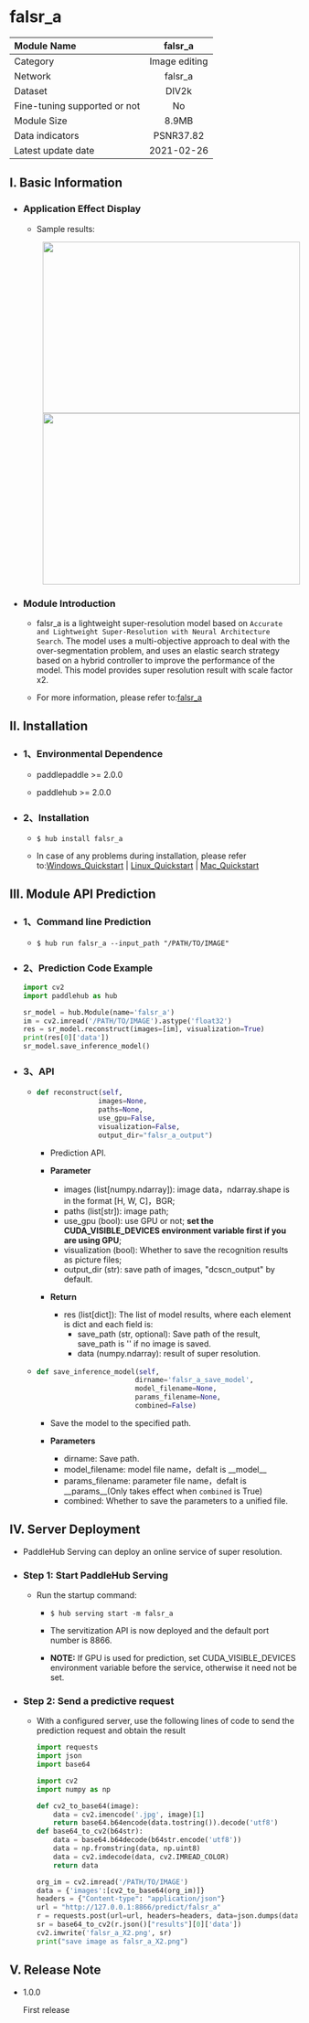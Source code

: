 # falsr_a

|Module Name|falsr_a|
| :--- | :---: | 
|Category |Image editing|
|Network |falsr_a|
|Dataset|DIV2k|
|Fine-tuning supported or not|No|
|Module Size |8.9MB|
|Data indicators|PSNR37.82|
|Latest update date|2021-02-26|


## I. Basic Information 

- ### Application Effect Display
  
  - Sample results:
    <p align="center">
    <img src="https://user-images.githubusercontent.com/35907364/133558583-0b7049db-ed1f-4a16-8676-f2141fcb3dee.png" width = "450" height = "300" hspace='10'/> <img src="https://user-images.githubusercontent.com/35907364/130899031-a6f8c58a-5cb7-4105-b990-8cca5ae15368.png" width = "450" height = "300" hspace='10'/>
    </p>


- ### Module Introduction

  - falsr_a is a lightweight super-resolution model based on `Accurate and Lightweight Super-Resolution with Neural Architecture Search`. The model uses a multi-objective approach to deal with the over-segmentation problem, and uses an elastic search strategy based on a hybrid controller to improve the performance of the model. This model provides super resolution result with scale factor x2.

  - For more information, please refer to:[falsr_a](https://github.com/xiaomi-automl/FALSR)

## II. Installation

- ### 1、Environmental Dependence

  - paddlepaddle >= 2.0.0

  - paddlehub >= 2.0.0


- ### 2、Installation

    - ```shell
      $ hub install falsr_a
      ```

    - In case of any problems during installation, please refer to:[Windows_Quickstart](../../../../docs/docs_ch/get_start/windows_quickstart.md)
    | [Linux_Quickstart](../../../../docs/docs_ch/get_start/linux_quickstart.md) | [Mac_Quickstart](../../../../docs/docs_ch/get_start/mac_quickstart.md)  


## III. Module API Prediction

- ### 1、Command line Prediction

  - ```
    $ hub run falsr_a --input_path "/PATH/TO/IMAGE"
    ```

- ### 2、Prediction Code Example

  ```python
  import cv2
  import paddlehub as hub

  sr_model = hub.Module(name='falsr_a')
  im = cv2.imread('/PATH/TO/IMAGE').astype('float32')
  res = sr_model.reconstruct(images=[im], visualization=True)
  print(res[0]['data'])
  sr_model.save_inference_model()
  ```

- ### 3、API

  - ```python
    def reconstruct(self,
                   images=None,
                   paths=None,
                   use_gpu=False,
                   visualization=False,
                   output_dir="falsr_a_output")
    ```

    - Prediction API.

    - **Parameter**

      * images (list\[numpy.ndarray\]): image data，ndarray.shape is in the format \[H, W, C\]，BGR;
      * paths (list\[str\]): image path;
      * use\_gpu (bool): use GPU or not; **set the CUDA_VISIBLE_DEVICES environment variable first if you are using GPU**;
      * visualization (bool): Whether to save the recognition results as picture files;
      * output\_dir (str): save path of images, "dcscn_output" by default.

    - **Return**
      * res (list\[dict\]): The list of model results, where each element is dict and each field is: 
        * save\_path (str, optional): Save path of the result, save_path is '' if no image is saved.
        * data (numpy.ndarray): result of super resolution.

  - ```python
    def save_inference_model(self,
                            dirname='falsr_a_save_model',
                            model_filename=None,
                            params_filename=None,
                            combined=False)
    ```

    - Save the model to the specified path.

    - **Parameters**

      * dirname: Save path.
      * model\_filename: model file name，defalt is \_\_model\_\_
      * params\_filename: parameter file name，defalt is \_\_params\_\_(Only takes effect when `combined` is True)
      * combined: Whether to save the parameters to a unified file.




## IV. Server Deployment

- PaddleHub Serving can deploy an online service of super resolution.


- ### Step 1: Start PaddleHub Serving

    - Run the startup command:

      - ```shell
        $ hub serving start -m falsr_a
        ```

      - The servitization API is now deployed and the default port number is 8866.

      - **NOTE:**  If GPU is used for prediction, set CUDA_VISIBLE_DEVICES environment variable before the service, otherwise it need not be set.

- ### Step 2: Send a predictive request

    - With a configured server, use the following lines of code to send the prediction request and obtain the result

        ```python
        import requests
        import json
        import base64

        import cv2
        import numpy as np

        def cv2_to_base64(image):
            data = cv2.imencode('.jpg', image)[1]
            return base64.b64encode(data.tostring()).decode('utf8')
        def base64_to_cv2(b64str):
            data = base64.b64decode(b64str.encode('utf8'))
            data = np.fromstring(data, np.uint8)
            data = cv2.imdecode(data, cv2.IMREAD_COLOR)
            return data

        org_im = cv2.imread('/PATH/TO/IMAGE')
        data = {'images':[cv2_to_base64(org_im)]}
        headers = {"Content-type": "application/json"}
        url = "http://127.0.0.1:8866/predict/falsr_a"
        r = requests.post(url=url, headers=headers, data=json.dumps(data))
        sr = base64_to_cv2(r.json()["results"][0]['data'])
        cv2.imwrite('falsr_a_X2.png', sr)
        print("save image as falsr_a_X2.png")
        ```


## V. Release Note

- 1.0.0

  First release



